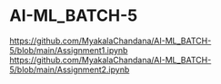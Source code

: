 # AI-ML_BATCH-5
https://github.com/MyakalaChandana/AI-ML_BATCH-5/blob/main/Assignment1.ipynb <br/>
https://github.com/MyakalaChandana/AI-ML_BATCH-5/blob/main/Assignment2.ipynb <br/>
